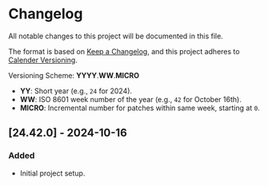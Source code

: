 # Changelog

All notable changes to this project will be documented in this file.

The format is based on [Keep a Changelog](https://keepachangelog.com/en/1.1.0/),
and this project adheres to [Calender Versioning](https://calver.org/).

Versioning Scheme: **YYYY**.**WW**.**MICRO**

- **YY**: Short year (e.g., `24` for 2024).
- **WW**: ISO 8601 week number of the year (e.g., `42` for October 16th).
- **MICRO**: Incremental number for patches within same week, starting at `0`.

## [24.42.0] - 2024-10-16

### Added

- Initial project setup.
